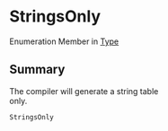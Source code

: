 # StringsOnly

Enumeration Member in [Type](yarn.compiler.compilationjob.type.md)

## Summary

The compiler will generate a string table\
only.

```csharp
StringsOnly
```
